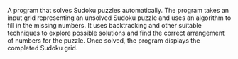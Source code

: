 A program that solves Sudoku puzzles automatically. The program takes an input grid representing an unsolved Sudoku puzzle and uses an algorithm to fill in the missing numbers.
It uses backtracking and other suitable techniques to explore possible solutions and find the correct arrangement of numbers for the puzzle. Once solved, the program displays the completed Sudoku grid.



